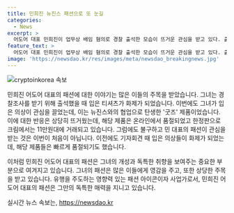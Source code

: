 ```yaml
---
title: 민희진 뉴진스 패션으로 또 눈길
categories:
  - News
excerpt: >
  어도어 대표 민희진이 업무상 배임 혐의로 경찰 출석한 모습이 뜨거운 관심을 받고 있다. 출석한 그의 옷은 뉴진스 굿즈로, 멤버들의 이름이 적힌 티셔츠였다. 또한, 최근 기자회견 때 입었던 다양한 스타일의 옷들도 화제가 되었는데, 이들은 일부 제품들이 완판되기도 했다. 이에 더해 민 대표는 조사를 마치고 나와 사실대로 얘기해서 속이 너무 후련하다고 말했으며, 사건 관련하여 명예훼손 등 법적 대응은 추후 결정할 것이라고 밝혔다.
feature_text: >
  어도어 대표 민희진이 업무상 배임 혐의로 경찰 출석한 모습이 뜨거운 관심을 받고 있다. 출석한 그의 옷은 뉴진스 굿즈로, 멤버들의 이름이 적힌 티셔츠였다. 또한, 최근 기자회견 때 입었던 다양한 스타일의 옷들도 화제가 되었는데, 이들은 일부 제품들이 완판되기도 했다. 이에 더해 민 대표는 조사를 마치고 나와 사실대로 얘기해서 속이 너무 후련하다고 말했으며, 사건 관련하여 명예훼손 등 법적 대응은 추후 결정할 것이라고 밝혔다.
image: 'https://newsdao.kr/res/images/meta/newsdao_breakingnews.jpg'
---
```


<p><img src="https://newsdao.kr/res/images/meta/newsdao_breakingnews.jpg" alt="cryptoinkorea 속보" /></p>

<p>민희진 어도어 대표의 패션에 대한 이야기는 많은 이들의 주목을 받았습니다. 그녀는 경찰조사를 받기 위해 출석했을 때 입은 티셔츠가 화제가 되었습니다. 이번에도 그녀가 입은 의상이 관심을 끌었는데, 이는 뉴진스와의 협업으로 탄생한 '굿즈' 제품이었습니다. 이에 대한 반응은 상당히 뜨거웠는데, 해당 제품은 온라인에서 품절되었고 한정판으로 크림에서는 11만원대에 거래되고 있습니다. 그럼에도 불구하고 민 대표의 패션이 관심을 받는 것은 이번이 처음이 아닙니다. 이전에도 기자회견 때 입은 의상들이 화제가 되었는데, 해당 제품들은 빠르게 품절되기도 했습니다.</p>

<p>이처럼 민희진 어도어 대표의 패션은 그녀의 개성과 독특한 취향을 보여주는 중요한 부분으로 여겨지고 있습니다. 그녀의 패션은 많은 이들에게 영감을 주고, 또한 상당한 주목을 받고 있습니다. 유행을 주도하는 영향력 있는 패션 아이콘이자 사업가로서, 민희진 어도어 대표의 패션은 그만의 독특한 매력을 지니고 있습니다.</p>
실시간 뉴스 속보는, <a href="https://newsdao.kr" rel="dofollow">https://newsdao.kr</a>


